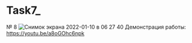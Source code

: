 # Task7_
№ 8
![Снимок экрана 2022-01-10 в 06 27 40](https://user-images.githubusercontent.com/90615129/148715318-4f112bd2-1f5c-41c8-97a4-19f3bbc4c04a.png)
Демонстрация работы: https://youtu.be/a8oGOhc6npk
